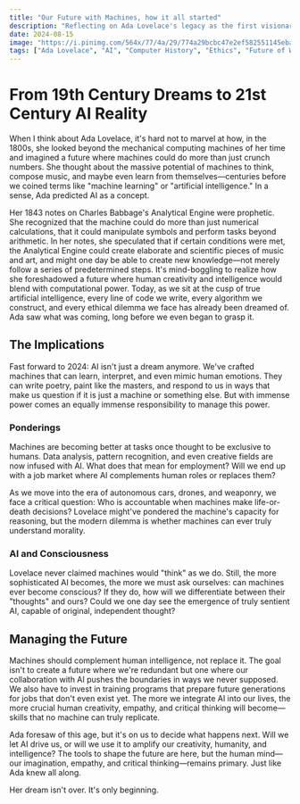 ```yaml
---
title: "Our Future with Machines, how it all started"
description: "Reflecting on Ada Lovelace's legacy as the first visionary of AI, and how her early understanding of computational potential continues to shape the future of technology.."
date: 2024-08-15
image: "https://i.pinimg.com/564x/77/4a/29/774a29bcbc47e2ef582551145eba93e9.jpg"
tags: ["Ada Lovelace", "AI", "Computer History", "Ethics", "Future of Work", "Machine Learning", "Innovation",]
---
```


# From 19th Century Dreams to 21st Century AI Reality

When I think about Ada Lovelace, it's hard not to marvel at how, in the 1800s, she looked beyond the mechanical computing machines of her time and imagined a future where machines could do more than just crunch numbers. She thought about the massive potential of machines to think, compose music, and maybe even learn from themselves—centuries before we coined terms like "machine learning" or "artificial intelligence." In a sense, Ada predicted AI as a concept.

Her 1843 notes on Charles Babbage's Analytical Engine were prophetic. She recognized that the machine could do more than just numerical calculations, that it could manipulate symbols and perform tasks beyond arithmetic. In her notes, she speculated that if certain conditions were met, the Analytical Engine could create elaborate and scientific pieces of music and art, and might one day be able to create new knowledge—not merely follow a series of predetermined steps. It's mind-boggling to realize how she foreshadowed a future where human creativity and intelligence would blend with computational power. Today, as we sit at the cusp of true artificial intelligence, every line of code we write, every algorithm we construct, and every ethical dilemma we face has already been dreamed of. Ada saw what was coming, long before we even began to grasp it.



## The Implications 

Fast forward to 2024: AI isn't just a dream anymore. We've crafted machines that can learn, interpret, and even mimic human emotions. They can write poetry, paint like the masters, and respond to us in ways that make us question if it is just a machine or something else. But with immense power comes an equally immense responsibility to manage this power.

### Ponderings

 Machines are becoming better at tasks once thought to be exclusive to humans. Data analysis, pattern recognition, and even creative fields are now infused with AI. What does that mean for employment? Will we end up with a job market where AI complements human roles or replaces them?

As we move into the era of autonomous cars, drones, and weaponry, we face a critical question: Who is accountable when machines make life-or-death decisions? Lovelace might've pondered the machine's capacity for reasoning, but the modern dilemma is whether machines can ever truly understand morality.

### AI and Consciousness

 Lovelace never claimed machines would "think" as we do. Still, the more sophisticated AI becomes, the more we must ask ourselves: can machines ever become conscious? If they do, how will we differentiate between their "thoughts" and ours? Could we one day see the emergence of truly sentient AI, capable of original, independent thought?

## Managing the Future 

Machines should complement human intelligence, not replace it. The goal isn't to create a future where we're redundant but one where our collaboration with AI pushes the boundaries in ways we never supposed. We also have to invest in training programs that prepare future generations for jobs that don't even exist yet. The more we integrate AI into our lives, the more crucial human creativity, empathy, and critical thinking will become—skills that no machine can truly replicate. 

Ada foresaw of this age, but it's on us to decide what happens next. Will we let AI drive us, or will we use it to amplify our creativity, humanity, and intelligence? The tools to shape the future are here, but the human mind—our imagination, empathy, and critical thinking—remains primary. Just like Ada knew all along.

Her dream isn't over. It's only beginning.

